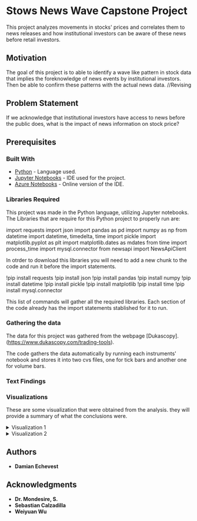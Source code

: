# Stows News Wave Capstone Project

This project analyzes movements in stocks' prices and correlates them to news releases and how institutional investors can be aware of these news before retail investors.

## Motivation

The goal of this project is to able to identify a wave like pattern in stock data that implies the foreknowledge of news events by institutional investors. Then be able to confirm these patterns with the actual news data. //Revising

## Problem Statement

If we acknowledge that institutional investors have access to news before the public does, what is the impact of news information on stock price? 

## Prerequisites

### Built With

* [Python](https://www.python.org/) - Language used.
* [Jupyter Notebooks](https://jupyter.org/install) - IDE used for the project.
* [Azure Notebooks](https://notebooks.azure.com/) - Online version of the IDE.

### Libraries Required
This project was made in the Python language, utilizing Jupyter notebooks.
The Libraries that are require for this Python project to properly run are:

import requests 
import json 
import pandas as pd
import numpy as np
from datetime import datetime, timedelta, time
import pickle
import matplotlib.pyplot as plt
import matplotlib.dates as mdates
from time import process_time 
import mysql.connector
from newsapi import NewsApiClient

In otrder to download this libraries you will need to add a new chunk to the code and run it before the import statements.

!pip install requests
!pip install json
!pip install pandas
!pip install numpy
!pip install datetime
!pip install pickle
!pip install matplotlib
!pip install time
!pip install mysql.connector

This list of commands will gather all the required libraries.
Each section of the code already has the import statements stablished for it to run.


### Gathering the data

The data for this project was gathered from the webpage [Dukascopy].(https://www.dukascopy.com/trading-tools).

The code gathers the data automatically by running each instruments' notebook and stores it into two cvs files, one for tick bars and another one for volume bars.

### Text Findings



### Visualizations
These are some visualization that were obtained from the analysis. they will provide a summary of what the conclusions were.

<details>
           <summary>Visualization 1</summary>
           <p>
         
The following visualization shows How the price changed throughout the years. It shows minimun, max and average value
![alt text](https://github.com/TheCodeMaster2030/Money_Moves/blob/master/code/download.png?raw=true)

</p>
</details>
<details>
           <summary>Visualization 2</summary>
           <p>
                      
   This is mine actual time series model and one can see the predicted values and how close they were to the actual value. The model had a good accuracy interval.

![alt text](https://github.com/TheCodeMaster2030/Money_Moves/blob/master/code/Time_series.png?raw=true)
  </p>
         </details>
         

## Authors


* **Damian Echevest**


## Acknowledgments

* **Dr. Mondesire, S.** 
* **Sebastian Calzadilla** 
* **Weiyuan Wu**
